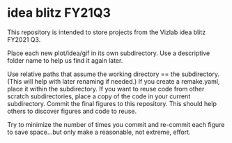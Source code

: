 # idea blitz FY21Q3

This repository is intended to store projects from the Vizlab idea blitz FY2021 Q3. 

Place each new plot/idea/gif in its own subdirectory. Use a descriptive folder name to help us find it again later.

Use relative paths that assume the working directory == the subdirectory. (This will help with later renaming if needed.)
If you create a remake.yaml, place it within the subdirectory.
If you want to reuse code from other scratch subdirectories, place a copy of the code in your current subdirectory.
Commit the final figures to this repository. This should help others to discover figures and code to reuse.

Try to minimize the number of times you commit and re-commit each figure to save space...but only make a reasonable, not extreme, effort.

